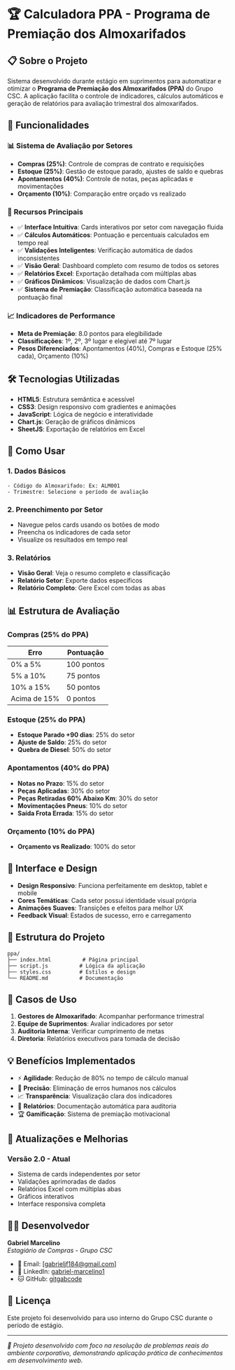 # 🏆 Calculadora PPA - Programa de Premiação dos Almoxarifados

## 📋 Sobre o Projeto

Sistema desenvolvido durante estágio em suprimentos para automatizar e otimizar o **Programa de Premiação dos Almoxarifados (PPA)** do Grupo CSC. A aplicação facilita o controle de indicadores, cálculos automáticos e geração de relatórios para avaliação trimestral dos almoxarifados.

## 🎯 Funcionalidades

### 📊 **Sistema de Avaliação por Setores**
- **Compras (25%)**: Controle de compras de contrato e requisições
- **Estoque (25%)**: Gestão de estoque parado, ajustes de saldo e quebras
- **Apontamentos (40%)**: Controle de notas, peças aplicadas e movimentações
- **Orçamento (10%)**: Comparação entre orçado vs realizado

### 🔧 **Recursos Principais**
- ✅ **Interface Intuitiva**: Cards interativos por setor com navegação fluida
- ✅ **Cálculos Automáticos**: Pontuação e percentuais calculados em tempo real
- ✅ **Validações Inteligentes**: Verificação automática de dados inconsistentes
- ✅ **Visão Geral**: Dashboard completo com resumo de todos os setores
- ✅ **Relatórios Excel**: Exportação detalhada com múltiplas abas
- ✅ **Gráficos Dinâmicos**: Visualização de dados com Chart.js
- ✅ **Sistema de Premiação**: Classificação automática baseada na pontuação final

### 📈 **Indicadores de Performance**
- **Meta de Premiação**: 8.0 pontos para elegibilidade
- **Classificações**: 1º, 2º, 3º lugar e elegível até 7º lugar
- **Pesos Diferenciados**: Apontamentos (40%), Compras e Estoque (25% cada), Orçamento (10%)

## 🛠️ Tecnologias Utilizadas

- **HTML5**: Estrutura semântica e acessível
- **CSS3**: Design responsivo com gradientes e animações
- **JavaScript**: Lógica de negócio e interatividade
- **Chart.js**: Geração de gráficos dinâmicos
- **SheetJS**: Exportação de relatórios em Excel

## 🚀 Como Usar

### 1. **Dados Básicos**
```
- Código do Almoxarifado: Ex: ALM001
- Trimestre: Selecione o período de avaliação
```

### 2. **Preenchimento por Setor**
- Navegue pelos cards usando os botões de modo
- Preencha os indicadores de cada setor
- Visualize os resultados em tempo real

### 3. **Relatórios**
- **Visão Geral**: Veja o resumo completo e classificação
- **Relatório Setor**: Exporte dados específicos
- **Relatório Completo**: Gere Excel com todas as abas

## 📊 Estrutura de Avaliação

### Compras (25% do PPA)
| Erro | Pontuação |
|------|-----------|
| 0% a 5% | 100 pontos |
| 5% a 10% | 75 pontos |
| 10% a 15% | 50 pontos |
| Acima de 15% | 0 pontos |

### Estoque (25% do PPA)
- **Estoque Parado +90 dias**: 25% do setor
- **Ajuste de Saldo**: 25% do setor  
- **Quebra de Diesel**: 50% do setor

### Apontamentos (40% do PPA)
- **Notas no Prazo**: 15% do setor
- **Peças Aplicadas**: 30% do setor
- **Peças Retiradas 60% Abaixo Km**: 30% do setor
- **Movimentações Pneus**: 10% do setor
- **Saída Frota Errada**: 15% do setor

### Orçamento (10% do PPA)
- **Orçamento vs Realizado**: 100% do setor

## 🎨 Interface e Design

- **Design Responsivo**: Funciona perfeitamente em desktop, tablet e mobile
- **Cores Temáticas**: Cada setor possui identidade visual própria
- **Animações Suaves**: Transições e efeitos para melhor UX
- **Feedback Visual**: Estados de sucesso, erro e carregamento

## 📁 Estrutura do Projeto

```
ppa/
├── index.html          # Página principal
├── script.js          # Lógica da aplicação
├── styles.css         # Estilos e design
└── README.md          # Documentação
```

## 🎯 Casos de Uso

1. **Gestores de Almoxarifado**: Acompanhar performance trimestral
2. **Equipe de Suprimentos**: Avaliar indicadores por setor
3. **Auditoria Interna**: Verificar cumprimento de metas
4. **Diretoria**: Relatórios executivos para tomada de decisão

## 💡 Benefícios Implementados

- ⚡ **Agilidade**: Redução de 80% no tempo de cálculo manual
- 🎯 **Precisão**: Eliminação de erros humanos nos cálculos
- 📈 **Transparência**: Visualização clara dos indicadores
- 📄 **Relatórios**: Documentação automática para auditoria
- 🏆 **Gamificação**: Sistema de premiação motivacional

## 🔄 Atualizações e Melhorias

### Versão 2.0 - Atual
- Sistema de cards independentes por setor
- Validações aprimoradas de dados
- Relatórios Excel com múltiplas abas
- Gráficos interativos
- Interface responsiva completa

## 👨‍💻 Desenvolvedor

**Gabriel Marcelino**  
*Estagiário de Compras - Grupo CSC*

- 📧 Email: [gabrieljf184@gmail.com]
- 💼 LinkedIn: [gabriel-marcelino1](https://www.linkedin.com/in/gabriel-marcelino1/)
- 🐱 GitHub: [gitgabcode](https://github.com/gitgabcode)

## 📜 Licença

Este projeto foi desenvolvido para uso interno do Grupo CSC durante o período de estágio. 

---

*💼 Projeto desenvolvido com foco na resolução de problemas reais do ambiente corporativo, demonstrando aplicação prática de conhecimentos em desenvolvimento web.*
